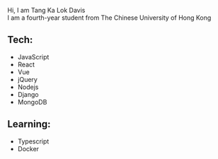 Hi, I am Tang Ka Lok Davis  
I am a fourth-year student from The Chinese University of Hong Kong

## Tech:
- JavaScript
- React
- Vue
- jQuery
- Nodejs
- Django
- MongoDB

## Learning:
- Typescript
- Docker
